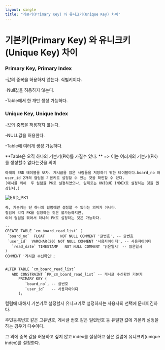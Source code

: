 ```yaml
---
layout: single
title: "기본키(Primary Key) 와 유니크키(Unique Key) 차이"
---
```


# 기본키(Primary Key) 와 유니크키(Unique Key) 차이

### Primary Key, Primary Index

 -값의 중복을 허용하지 않는다. 식별키이다.

-Null값을 허용하지 않는다.

-Table에서 한 개만 생성 가능하다.



### Unique Key, Unique Index

-값의 중복을 허용하지 않는다.

-NULL값을 허용한다.

-Table에 여러개 생성 가능하다.



**Table은 오직 하나의 기본키(PK)를 가질수 있다. ** => 이는 여러개의 기본키(PK)를 생성할수 없다는것을 의미

```
아래의 ERD 테이블을 보자. 게시글을 읽은 사람들을 저장하기 위한 테이블이다.board_no 와 user_id 2개의 컬럼을 기본키로 설정할 수 있는 것을 확인할 수 있다.
(예시를 위해  두 컬럼을 PK로 설정하였으나, 실제로는 UNIQUE INDEX로 설정하는 것을 권장한다.)
```

![ERD_PK1](https://github.com/Jinmo1/jinmo1.github.io/assets/159862366/615580a4-ee5f-4313-a21f-452ed7fd7b9a)


```
즉, 기본키는 단 하나의 컬럼에만 설정할 수 있다는 의미가 아니다.
컬럼에 각각 PK를 설정하는 것은 불가능하지만,
여러 컬럼을 묶어서 하나의 PK로 설정하는 것은 가능하다.
```

```
--
CREATE TABLE `cm_board_read_list` (
 `board_no`  FLOAT       NOT NULL COMMENT '글번호', -- 글번호
 `user_id`  VARCHAR(20) NOT NULL COMMENT '사용자아이디', -- 사용자아이디
   `read_date` TIMESTAMP   NOT NULL COMMENT '읽은일시' -- 읽은일시
)
COMMENT '게시글 수신확인';

-- 
ALTER TABLE `cm_board_read_list`
   ADD CONSTRAINT `PK_cm_board_read_list` -- 게시글 수신확인 기본키
      PRIMARY KEY (
         `board_no`, -- 글번호
         `user_id`   -- 사용자아이디
      );
```

 

컬럼에 대해서 기본키로 설정할지 유니크키로 설정하지는 사용자의 선택에 문제이긴하다.

주민등록번호 같은 고유번호, 게시글 번호 같은 일련번호 등 유일한 값에 기본키 설정을 하는 경우가 다수이다.

그 외에 중복 값을 허용하고 싶지 않고 index를 설정하고 싶은 컬럼에 유니크키(unique index)를 설정한다.

